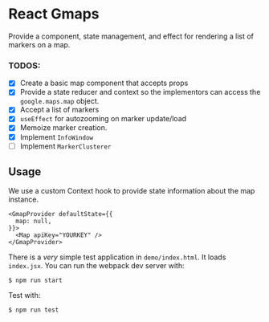 # React Gmaps

Provide a component, state management, and effect for rendering a list of markers on a map.

### TODOS:

- [x] Create a basic map component that accepts props
- [x] Provide a state reducer and context so the implementors can access the `google.maps.map` object.
- [x] Accept a list of markers
- [x] `useEffect` for autozooming on marker update/load
- [x] Memoize marker creation.
- [x] Implement `InfoWindow`
- [ ] Implement `MarkerClusterer`

## Usage

We use a custom Context hook to provide state information about the map instance.

```
<GmapProvider defaultState={{
  map: null,
}}>
  <Map apiKey="YOURKEY" />
</GmapProvider>
```

There is a _very_ simple test application in `demo/index.html`. It loads `index.jsx`. You can run the 
webpack dev server with:

`$ npm run start`

Test with:

`$ npm run test`
